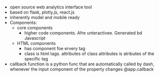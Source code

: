 - open source web analytics interface tool
- based on flask, plotly.js, react.js
- inherently model and mobile ready
- Components:
	- core components
		- higher code components. Afre unteractivee. Generated bd Javascript
	- HTML components
		- has component foe ervery tag
		- class is html tags. attributes of class attributes is atributes of 
		 the specific tag
- callback function is a python func that are automatically called  by dash, whenever the input component of the property changes
@app.callback